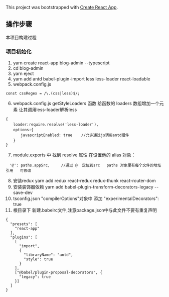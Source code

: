 This project was bootstrapped with [Create React App](https://github.com/facebook/create-react-app).

## 操作步骤

本项目构建过程

### 项目初始化
1. yarn create react-app blog-admin --typescript
2. cd blog-admin
3. yarn eject
4. yarn add antd babel-plugin-import less less-loader react-loadable
5. webpack.config.js 
```
const cssRegex = /\.(css|less)$/; 
```
6. webpack.config.js getStyleLoaders 函数 给函数的 loaders 数组增加一个元素 让其调用less-loader解析less
```
{
　　loader:require.resolve('less-loader'),
　　options:{
　　　　javascriptEnabled: true    //允许通过js调用antd组件
　　}
}
```
7. module.exports 中     找到   resolve  属性  在设置他的 alias 对象：
```
　'@': paths.appSrc,     //通过 @  定位到src   paths 对象里有每个文件的地址引用   可修改
```
8. 安装redux yarn add redux react-redux redux-thunk react-router-dom
9. 安装装饰器依赖 yarn add babel-plugin-transform-decorators-legacy --save-dev
10. tsconfig.json  "compilerOptions"对象中 添加 "experimentalDecorators": true
11. 根目录下 新建.babelrc文件,注意package.json中与此文件不要有重复声明
```
{
  "presets": [
    "react-app"
  ],
  "plugins": [
    [
      "import",
      {
        "libraryName": "antd",
        "style": true
      }
    ],
    ["@babel/plugin-proposal-decorators", {
      "legacy": true
    }]
  ]
}
```



